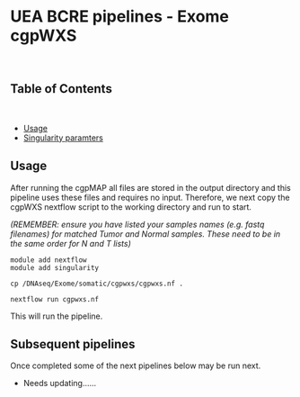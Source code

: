 # UEA BCRE pipelines - Exome cgpWXS

<br />

<!-- TABLE OF CONTENTS -->
## Table of Contents

<br />

- [Usage](#Usage)
- [Singularity paramters](#Singularity-paramters)


## Usage

After running the cgpMAP all files are stored in the output directory and this pipeline uses these files and requires no input. Therefore, we next copy the cgpWXS nextflow script to the working directory and run to start.

*(REMEMBER: ensure you have listed your samples names (e.g. fastq filenames) for matched Tumor and Normal samples. These need to be in the same order for N and T lists)*

```
module add nextflow
module add singularity

cp /DNAseq/Exome/somatic/cgpwxs/cgpwxs.nf .

nextflow run cgpwxs.nf

```

This will run the pipeline.

## Subsequent pipelines

Once completed some of the next pipelines below may be run next.

- Needs updating......

